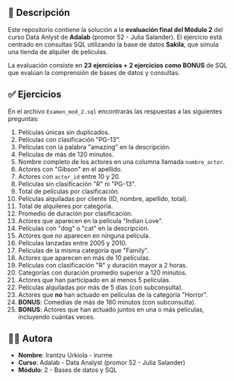 ## 📝 Descripción

Este repositorio contiene la solución a la **evaluación final del Módulo 2** del curso Data Anlyst de **Adalab** (promor 52 - Julia Salander). El ejercicio está centrado en consultas SQL utilizando la base de datos **Sakila**, que simula una tienda de alquiler de películas.

La evaluación consiste en **23 ejercicios + 2 ejercicios como BONUS** de SQL que evalúan la comprensión de bases de datos y consultas.

## ✅ Ejercicios 

En el archivo `Examen_mod_2.sql` encontrarás las respuestas a las siguientes preguntas:

1. Películas únicas sin duplicados.
2. Películas con clasificación "PG-13".
3. Películas con la palabra "amazing" en la descripción.
4. Películas de más de 120 minutos.
5. Nombre completo de los actores en una columna llamada `nombre_actor`.
6. Actores con "Gibson" en el apellido.
7. Actores con `actor_id` entre 10 y 20.
8. Películas sin clasificación "R" ni "PG-13".
9. Total de películas por clasificación.
10. Películas alquiladas por cliente (ID, nombre, apellido, total).
11. Total de alquileres por categoría.
12. Promedio de duración por clasificación.
13. Actores que aparecen en la película "Indian Love".
14. Películas con "dog" o "cat" en la descripción.
15. Actores que no aparecen en ninguna película.
16. Películas lanzadas entre 2005 y 2010.
17. Películas de la misma categoría que "Family".
18. Actores que aparecen en más de 10 películas.
19. Películas con clasificación "R" y duración mayor a 2 horas.
20. Categorías con duración promedio superior a 120 minutos.
21. Actores que han participado en al menos 5 películas.
22. Películas alquiladas por más de 5 días (con subconsulta).
23. Actores que **no** han actuado en películas de la categoría "Horror".
24. **BONUS**: Comedias de más de 180 minutos (con subconsulta).
25. **BONUS**: Actores que han actuado juntos en una o más películas, incluyendo cuántas veces.

## 👩‍💻 Autora

- **Nombre**: Irantzu Urkiola - irurme
- **Curso**: Adalab - Data Analyst (promor 52 - Julia Salander)
- **Módulo**: 2 - Bases de datos y SQL
